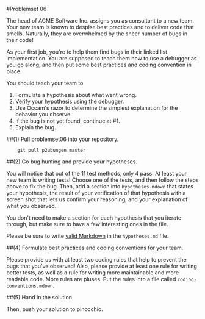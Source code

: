 #Problemset 06

The head of ACME Software Inc. assigns you as consultant to a new team. Your new team is known to despise best practices and to deliver code that smells. Naturally, they are overwhelmed by the sheer number of bugs in their code!

As your first job, you're to help them find bugs in their linked list implementation. You are supposed to teach them how to use a debugger as you go along, and then put some best practices and coding convention in place.

You should teach your team to

1. Formulate a hypothesis about what went wrong.
2. Verify your hypothesis using the debugger.
3. Use Occam's razor to determine the simplest explanation for the behavior you observe.
4. If the bug is not yet found, continue at #1.
5. Explain the bug.

##(1) Pull problemset06 into your repository.

		git pull p2ubungen master

##(2) Go bug hunting and provide your hypotheses.

You will notice that out of the 11 test methods, only 4 pass. At least your new team is writing tests! Choose one of the tests, and then follow the steps above to fix the bug. Then, add a section into `hypotheses.mdown` that states your hypothesis, the result of your verification of that hypothesis with a screen shot that lets us confirm your reasoning, and your explanation of what you observed. 

You don't need to make a section for each hypothesis that you iterate through, but make sure to have a few interesting ones in the file.

Please be sure to write [valid Markdown](http://media.libsyn.com/media/howtube/Markdown_Cheat_Sheet.pdf) in the `hypotheses.md` file.

##(4) Formulate best practices and coding conventions for your team.

Please provide us with at least two coding rules that help to prevent the bugs that you've observed! Also, please provide at least one rule for writing better tests, as well as a rule for writing more maintainable and more readable code. More rules are pluses. Put the rules into a file called `coding-conventions.mdown`.

##(5) Hand in the solution

Then, push your solution to pinocchio.
